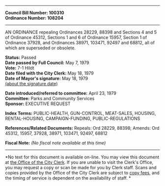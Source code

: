 * * * * *  
  
**Council Bill Number: [](#h0)[](#h2)100310**   
**Ordinance Number: 108204**  
  
* * * * *  
  
AN ORDINANCE repealing Ordinances 28229, 88398 and Sections 4 and 5 of Ordinance 45312, Sections 1 and 6 of Ordinance 15957, Section 1 of Ordinance 37928, and Ordinances 38971, 103471, 92497 and 68812, all of which are superseded or obsolete.  
  
**Status:** Passed   
**Date passed by Full Council:** May 7, 1979   
**Vote:** 7-1 Hildt   
**Date filed with the City Clerk:** May 18, 1979   
**Date of Mayor's signature:** May 18, 1979   
[(about the signature date)](/~public/approvaldate.htm)   
  
  
**Date introduced/referred to committee:** April 23, 1979   
**Committee:** Parks and Community Services   
**Sponsor:** EXECUTIVE REQUEST   
  
**Index Terms:** PUBLIC-HEALTH, GUN-CONTROL, MEAT-SALES, HOUSING, RENTAL-HOUSING, CAMPAIGN-FUNDING, PUBLIC-REGULATIONS  
  
**References/Related Documents:** Repeals: Ord 28229, 88398; Amends: Ord 45312, 15957, 37928, 38971, 103471, 92497, 68812  
  
**Fiscal Note:** *(No fiscal note available at this time)*  
  
* * * * *  
  
*No text for this document is available on-line. You may view this document at [the Office of the City Clerk](http://www.seattle.gov/leg/clerk/contactUs.htm). If you are unable to visit the Clerk's Office, you may request a copy or scan be made for you by Clerk staff. Scans and copies provided by the Office of the City Clerk are subject to [copy fees](http://clerk.seattle.gov/~public/clerkfees.htm), and the timing of service is dependent on the availability of staff. *  
  
  
